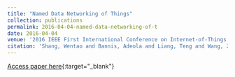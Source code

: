 ```yaml
---
title: "Named Data Networking of Things"
collection: publications 
permalink: 2016-04-04-named-data-networking-of-t
date: 2016-04-04
venue: '2016 IEEE First International Conference on Internet-of-Things Design and Implementation (IoTDI)'
citation: 'Shang, Wentao and Bannis, Adeola and Liang, Teng and Wang, Zhehao and Yu, Yingdi and Afanasyev, Alexander and Thompson, Jeff and Burke, Jeff and Zhang, Beichuan and Zhang, Lixia. &quot;Named Data Networking of Things.&quot; 2016 IEEE First International Conference on Internet-of-Things Design and Implementation (IoTDI), 2016. IEEE.'
---
```

[Access paper here](https://named-data.net/wp-content/uploads/2015/01/ndn-IOTDI-2016.pdf){:target="_blank"}
